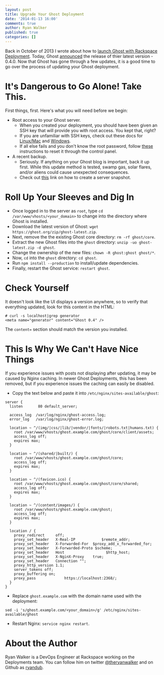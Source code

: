 ```yaml
---
layout: post
title: Upgrade Your Ghost Deployment
date: '2014-01-13 16:00'
comments: true
author: Ryan Walker
published: true
categories: []
---
```


Back in October of 2013 I wrote about how to [launch Ghost with Rackspace Deployment](https://developer.rackspace.com/blog/launch-ghost-with-rackspace-deployments.html). Today, Ghost [announced](https://blog.ghost.org/ghost-0-4/) the release of thier latest version - 0.4.0. Now that Ghost has gone through a few updates, it is a good time to go over the process of updating your Ghost deployment. <!-- more -->

# It's Dangerous to Go Alone! Take This.

First things, first. Here's what you will need before we begin:

* Root access to your Ghost server.
	* When you created your deployment, you should have been given an SSH key that will provide you with root access. You kept that, right?
	* If you are unfamiliar with SSH keys, check out these docs for [Linux/Mac](https://www.rackspace.com/knowledge_center/article/logging-in-with-a-ssh-private-key-on-linuxmac) and [Windows](https://www.rackspace.com/knowledge_center/article/logging-in-with-a-ssh-private-key-on-windows).
	* If all else fails and you don't know the root password, follow [these](https://www.rackspace.com/knowledge_center/article/managing-your-server-7-reset-your-server-password-0) instructions to reset it through the control panel.
* A recent backup.
	* Seriously. If anything on your Ghost blog is important, back it up first. While this update method is tested, swamp gas, solar flares, and/or aliens could cause unexpected consequences.
	* Check out [this](https://www.rackspace.com/knowledge_center/article/cloud-essentials-4-creating-an-image-backup-cloning-and-restoring-a-server-from-a-saved) link on how to create a server snapshot.

# Roll Up Your Sleeves and Dig In

* Once logged in to the server as `root`, type `cd /var/www/vhosts/<your_domain>` to change into the directory where Ghost is installed.
* Download the latest version of Ghost: `wget https://ghost.org/zip/ghost-latest.zip`.
* Next, remove the the existing Ghost core directory: `rm -rf ghost/core`.
* Extract the new Ghost files into the `ghost` directory: `unzip -uo ghost-latest.zip -d ghost`.
* Change the ownership of the new files: `chown -R ghost:ghost ghost/*`.
* Now, `cd` into the `ghost` directory: `cd ghost`.
* Run `npm install --production` to install/update dependencies.
* Finally, restart the Ghost service: `restart ghost`.

# Check Yourself

It doesn't look like the UI displays a version anywhere, so to verify that everything updated, look for this content in the HTML:

```
# curl -s localhost|grep generator
<meta name="generator" content="Ghost 0.4" />
```

The `content=` section should match the version you installed.

# This Is Why We Can't Have Nice Things

If you experience issues with posts not displaying after updating, it may be caused by Nginx caching. In newer Ghost Deployments, this has been removed, but if you experience issues the caching can easily be disabled.

* Copy the text below and paste it into `/etc/nginx/sites-available/ghost`:

```
server {
  listen       80 default_server;

  access_log  /var/log/nginx/ghost-access.log;
  error_log   /var/log/nginx/ghost-error.log;

  location ~ ^/(img/|css/|lib/|vendor/|fonts/|robots.txt|humans.txt) {
    root /var/www/vhosts/ghost.example.com/ghost/core/client/assets;
    access_log off;
    expires max;
  }

  location ~ ^/(shared/|built/) {
    root /var/www/vhosts/ghost.example.com/ghost/core;
    access_log off;
    expires max;
  }

  location ~ ^/(favicon.ico) {
    root /var/www/vhosts/ghost.example.com/ghost/core/shared;
    access_log off;
    expires max;
  }

  location ~ ^/(content/images/) {
    root /var/www/vhosts/ghost.example.com/ghost;
    access_log off;
    expires max;
  }

  location / {
    proxy_redirect	   off;
    proxy_set_header   X-Real-IP            $remote_addr;
    proxy_set_header   X-Forwarded-For  $proxy_add_x_forwarded_for;
    proxy_set_header   X-Forwarded-Proto $scheme;
    proxy_set_header   Host                   $http_host;
    proxy_set_header   X-NginX-Proxy    true;
    proxy_set_header   Connection "";
    proxy_http_version 1.1;
    server_tokens off;
    proxy_buffering on;
    proxy_pass             https://localhost:2368/;
  }
}
```

* Replace `ghost.example.com` with the domain name used with the deployment:

```
sed -i 's/ghost.example.com/<your_domain>/g' /etc/nginx/sites-available/ghost
```

* Restart Nginx: `service nginx restart`.

# About the Author
Ryan Walker is a DevOps Engineer at Rackspace working on the Deployments team. You can follow him on twitter [@theryanwalker](https://twitter.com/theryanwalker) and on Github as [ryandub](https://github.com/ryandub).
